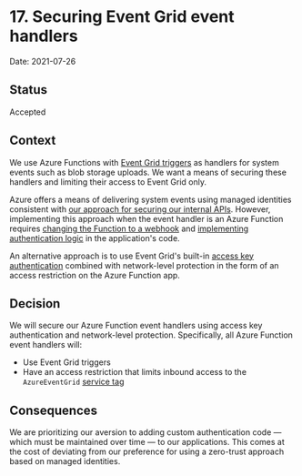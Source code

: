 # 17. Securing Event Grid event handlers

Date: 2021-07-26

## Status

Accepted

## Context

We use Azure Functions with [Event Grid triggers](https://docs.microsoft.com/en-us/azure/azure-functions/functions-bindings-event-grid-trigger?tabs=csharp%2Cbash) as handlers for system events such as blob storage uploads. We want a means of securing these handlers and limiting their access to Event Grid only.

Azure offers a means of delivering system events using managed identities consistent with [our approach for securing our internal APIs](0012-use-app-service-authentication-between-subsystems.md). However, implementing this approach when the event handler is an Azure Function requires [changing the Function to a webhook](https://docs.microsoft.com/en-us/azure/event-grid/handler-functions) and [implementing authentication logic](https://docs.microsoft.com/en-us/azure/event-grid/webhook-event-delivery#endpoint-validation-with-event-grid-events) in the application's code.

An alternative approach is to use Event Grid's built-in [access key authentication](https://docs.microsoft.com/en-us/azure/event-grid/security-authentication#overview) combined with network-level protection in the form of an access restriction on the Azure Function app. 

## Decision

We will secure our Azure Function event handlers using access key authentication and network-level protection. Specifically, all Azure Function event handlers will:

- Use Event Grid triggers
- Have an access restriction that limits inbound access to the `AzureEventGrid` [service tag](https://docs.microsoft.com/en-us/azure/virtual-network/service-tags-overview)

## Consequences

We are prioritizing our aversion to adding custom authentication code — which must be maintained over time — to our applications. This comes at the cost of deviating from our preference for using a zero-trust approach based on managed identities.

